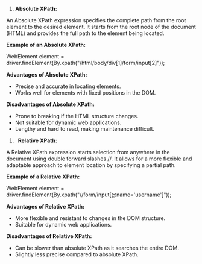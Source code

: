 ﻿1. **Absolute XPath:**

An Absolute XPath expression specifies the complete path from the root element to the desired element. It starts from the root node of the document (HTML) and provides the full path to the element being located.

**Example of an Absolute XPath:**

WebElement element = driver.findElement(By.xpath("/html/body/div[1]/form/input[2]"));

**Advantages of Absolute XPath:**

- Precise and accurate in locating elements.
- Works well for elements with fixed positions in the DOM.

**Disadvantages of Absolute XPath:**

- Prone to breaking if the HTML structure changes.
- Not suitable for dynamic web applications.
- Lengthy and hard to read, making maintenance difficult.

1. ` `**Relative XPath:**

A Relative XPath expression starts selection from anywhere in the document using double forward slashes //. It allows for a more flexible and adaptable approach to element location by specifying a partial path.

**Example of a Relative XPath:**

WebElement element = driver.findElement(By.xpath("//form/input[@name='username']"));

**Advantages of Relative XPath:**

- More flexible and resistant to changes in the DOM structure.
- Suitable for dynamic web applications.

**Disadvantages of Relative XPath:**

- Can be slower than absolute XPath as it searches the entire DOM.
- Slightly less precise compared to absolute XPath.
